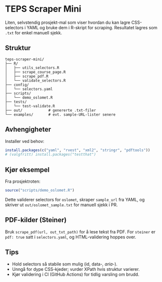 # TEPS Scraper Mini

Liten, selvstendig prosjekt-mal som viser hvordan du kan lagre CSS-selectors i YAML
og bruke dem i R-skript for scraping. Resultatet lagres som `.txt` for enkel manuell sjekk.

## Struktur
```
teps-scraper-mini/
├── R/
│   ├── utils_selectors.R
│   ├── scrape_course_page.R
│   ├── scrape_pdf.R
│   └── validate_selectors.R
├── config/
│   └── selectors.yaml
├── scripts/
│   └── demo_oslomet.R
├── tests/
│   └── test-validate.R
├── out/            # genererte .txt-filer
└── examples/       # evt. sample-URL-lister senere
```

## Avhengigheter
Installer ved behov:
```r
install.packages(c("yaml", "rvest", "xml2", "stringr", "pdftools"))
# (valgfritt) install.packages("testthat")
```

## Kjør eksempel
Fra prosjektroten:
```r
source("scripts/demo_oslomet.R")
```
Dette validerer selectors for `oslomet`, skraper `sample_url` fra YAML,
og skriver ut `out/oslomet_sample.txt` for manuell sjekk i PR.

## PDF-kilder (Steiner)
Bruk `scrape_pdf(url, out_txt_path)` for å lese tekst fra PDF.
For `steiner` er `pdf: true` satt i `selectors.yaml`, og HTML-validering hoppes over.

## Tips
- Hold selectors så stabile som mulig (id, data-*, aria-*).
- Unngå for dype CSS-kjeder; vurder XPath hvis struktur varierer.
- Kjør validering i CI (GitHub Actions) for tidlig varsling om brudd.
```

